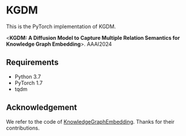 # KGDM
This is the PyTorch implementation of KGDM. 

<**KGDM: A Diffusion Model to Capture Multiple Relation Semantics for Knowledge Graph Embedding**>. AAAI2024

## Requirements
- Python 3.7
- PyTorch 1.7
- tqdm


## Acknowledgement
We refer to the code of [KnowledgeGraphEmbedding](https://github.com/DeepGraphLearning/KnowledgeGraphEmbedding). Thanks for their contributions.